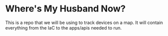 # Where's My Husband Now?
This is a repo that we will be using to track devices on a map. It will contain everything from the IaC to the apps/apis needed to run.
